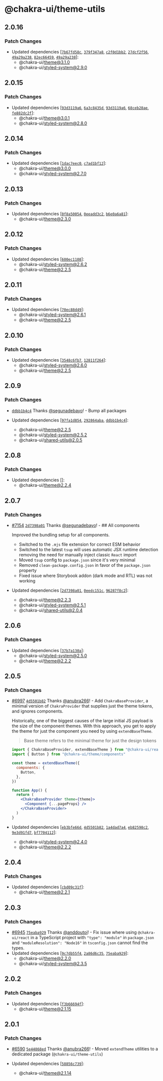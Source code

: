 # @chakra-ui/theme-utils

## 2.0.16

### Patch Changes

- Updated dependencies
  [[`7b67fd58c`](https://github.com/chakra-ui/chakra-ui/commit/7b67fd58c74765831d1fda016aafae15a49617a5),
  [`379f347a8`](https://github.com/chakra-ui/chakra-ui/commit/379f347a891f131c39a436b5738221105300ad76),
  [`c2f0d1bb2`](https://github.com/chakra-ui/chakra-ui/commit/c2f0d1bb2a07fe6af5e53a1f216d80c9a7d6df72),
  [`27dcf2f56`](https://github.com/chakra-ui/chakra-ui/commit/27dcf2f5647c3323d1e6bee35db6cf1514c1b29d),
  [`49a29a238`](https://github.com/chakra-ui/chakra-ui/commit/49a29a238439242e0959d74ebf48c84411581288),
  [`82ec66459`](https://github.com/chakra-ui/chakra-ui/commit/82ec66459283ef24a422955952efa1f8d267af2c),
  [`49a29a238`](https://github.com/chakra-ui/chakra-ui/commit/49a29a238439242e0959d74ebf48c84411581288)]:
  - @chakra-ui/theme@3.1.0
  - @chakra-ui/styled-system@2.9.0

## 2.0.15

### Patch Changes

- Updated dependencies
  [[`93d3119a6`](https://github.com/chakra-ui/chakra-ui/commit/93d3119a60ffaf541bd4fc66ee639965145b662c),
  [`6a3c8435d`](https://github.com/chakra-ui/chakra-ui/commit/6a3c8435d156a7a1790248e295f8931b2f8ad274),
  [`93d3119a6`](https://github.com/chakra-ui/chakra-ui/commit/93d3119a60ffaf541bd4fc66ee639965145b662c),
  [`68ceb28ae`](https://github.com/chakra-ui/chakra-ui/commit/68ceb28aee0c54dbe9835ac455cc33229e0ff10b),
  [`fe882dc2f`](https://github.com/chakra-ui/chakra-ui/commit/fe882dc2f4f249aa011ffcf3da7dcda4d21275b1)]:
  - @chakra-ui/theme@3.0.1
  - @chakra-ui/styled-system@2.8.0

## 2.0.14

### Patch Changes

- Updated dependencies
  [[`1dac7eec0`](https://github.com/chakra-ui/chakra-ui/commit/1dac7eec081e1d3ac3aa5583f5b22094a6a3f5c0),
  [`c7ad1bf12`](https://github.com/chakra-ui/chakra-ui/commit/c7ad1bf1211ad704420eccf39a3de548b784f964)]:
  - @chakra-ui/theme@3.0.0
  - @chakra-ui/styled-system@2.7.0

## 2.0.13

### Patch Changes

- Updated dependencies
  [[`0f8a50054`](https://github.com/chakra-ui/chakra-ui/commit/0f8a50054b8b480bb523dd0964bb31a9e061f8c6),
  [`0eeadd3c2`](https://github.com/chakra-ui/chakra-ui/commit/0eeadd3c2cd799e5c9beba7fb6fb2067f2c023fb),
  [`b6e0a6a81`](https://github.com/chakra-ui/chakra-ui/commit/b6e0a6a818645d13d7dc3dfd9200e30d293c3e24)]:
  - @chakra-ui/theme@2.3.0

## 2.0.12

### Patch Changes

- Updated dependencies
  [[`600ec1108`](https://github.com/chakra-ui/chakra-ui/commit/600ec1108e3657b610ce05f6bce47bfd666465f8)]:
  - @chakra-ui/styled-system@2.6.2
  - @chakra-ui/theme@2.2.5

## 2.0.11

### Patch Changes

- Updated dependencies
  [[`70ec88d49`](https://github.com/chakra-ui/chakra-ui/commit/70ec88d498fc26f8fdd0f28021d3d7d8c661a3d1)]:
  - @chakra-ui/styled-system@2.6.1
  - @chakra-ui/theme@2.2.5

## 2.0.10

### Patch Changes

- Updated dependencies
  [[`3548c6fb7`](https://github.com/chakra-ui/chakra-ui/commit/3548c6fb7893e5db1178a15e104f9ae0e209781b),
  [`12811f264`](https://github.com/chakra-ui/chakra-ui/commit/12811f264751829f2495d8adbbefb677e9583358)]:
  - @chakra-ui/styled-system@2.6.0
  - @chakra-ui/theme@2.2.5

## 2.0.9

### Patch Changes

- [`ddbb1b4c4`](https://github.com/chakra-ui/chakra-ui/commit/ddbb1b4c49b8f124c0368929357e2891265a50c0)
  Thanks [@segunadebayo](https://github.com/segunadebayo)! - Bump all packages

- Updated dependencies
  [[`97fa1d854`](https://github.com/chakra-ui/chakra-ui/commit/97fa1d8541688518768aed9e54ed6ce26b6cd73a),
  [`292864aba`](https://github.com/chakra-ui/chakra-ui/commit/292864abae83833a826b2fe4a9d69ddcfe7fbe17),
  [`ddbb1b4c4`](https://github.com/chakra-ui/chakra-ui/commit/ddbb1b4c49b8f124c0368929357e2891265a50c0)]:
  - @chakra-ui/theme@2.2.5
  - @chakra-ui/styled-system@2.5.2
  - @chakra-ui/shared-utils@2.0.5

## 2.0.8

### Patch Changes

- Updated dependencies []:
  - @chakra-ui/theme@2.2.4

## 2.0.7

### Patch Changes

- [#7154](https://github.com/chakra-ui/chakra-ui/pull/7154)
  [`2d7398a01`](https://github.com/chakra-ui/chakra-ui/commit/2d7398a0142b5bdd3f68ce05bd159fc824cda5ef)
  Thanks [@segunadebayo](https://github.com/segunadebayo)! - ## All components

  Improved the bundling setup for all components.

  - Switched to the `.mjs` file extension for correct ESM behavior
  - Switched to the latest `tsup` will uses automatic JSX runtime detection
    removing the need for manually inject classic `React` import
  - Moved `tsup` config to `package.json` since it's very minimal
  - Removed `clean-package.config.json` in favor of the `package.json` property
  - Fixed issue where Storybook addon (dark mode and RTL) was not working

- Updated dependencies
  [[`2d7398a01`](https://github.com/chakra-ui/chakra-ui/commit/2d7398a0142b5bdd3f68ce05bd159fc824cda5ef),
  [`0eedc151c`](https://github.com/chakra-ui/chakra-ui/commit/0eedc151caec8dbdb53e4e5e8354e2310553c19f),
  [`96287f8c2`](https://github.com/chakra-ui/chakra-ui/commit/96287f8c2cd0642c69529b6384f0bf338ad8476d)]:
  - @chakra-ui/theme@2.2.3
  - @chakra-ui/styled-system@2.5.1
  - @chakra-ui/shared-utils@2.0.4

## 2.0.6

### Patch Changes

- Updated dependencies
  [[`37b7a130a`](https://github.com/chakra-ui/chakra-ui/commit/37b7a130aaff0cbb97f206978315075eb06e5100)]:
  - @chakra-ui/styled-system@2.5.0
  - @chakra-ui/theme@2.2.2

## 2.0.5

### Patch Changes

- [#6997](https://github.com/chakra-ui/chakra-ui/pull/6997)
  [`4d5501b82`](https://github.com/chakra-ui/chakra-ui/commit/4d5501b82b6fe215f1a7d205250325c0a2221337)
  Thanks [@anubra266](https://github.com/anubra266)! - Add `ChakraBaseProvider`,
  a minimal version of `ChakraProvider` that supplies just the theme tokens, and
  ignores components.

  Historically, one of the biggest causes of the large initial JS payload is the
  size of the component themes. With this approach, you get to apply the theme
  for just the component you need by using `extendBaseTheme`.

  > Base theme refers to the minimal theme for just the design tokens

  ```jsx live=false
  import { ChakraBaseProvider, extendBaseTheme } from "@chakra-ui/react"
  import { Button } from "@chakra-ui/theme/components"

  const theme = extendBaseTheme({
    components: {
      Button,
    },
  })

  function App() {
    return (
      <ChakraBaseProvider theme={theme}>
        <Component {...pageProps} />
      </ChakraBaseProvider>
    )
  }
  ```

- Updated dependencies
  [[`eb3bfe66d`](https://github.com/chakra-ui/chakra-ui/commit/eb3bfe66d3aecc8cf46f29ef08dc748afb83f781),
  [`4d5501b82`](https://github.com/chakra-ui/chakra-ui/commit/4d5501b82b6fe215f1a7d205250325c0a2221337),
  [`1a4dad7a4`](https://github.com/chakra-ui/chakra-ui/commit/1a4dad7a4f15e24e0f529b8f8277346d0399c3fc),
  [`eb82598c2`](https://github.com/chakra-ui/chakra-ui/commit/eb82598c27e97d0e7a77412d3ecc95918a2b73fa),
  [`9e3d91fd7`](https://github.com/chakra-ui/chakra-ui/commit/9e3d91fd73b1cadc14f98b6c834c0e6faf134bd2),
  [`bf7704112`](https://github.com/chakra-ui/chakra-ui/commit/bf7704112ebb2aba675084706c8364a755ad10e3)]:
  - @chakra-ui/styled-system@2.4.0
  - @chakra-ui/theme@2.2.2

## 2.0.4

### Patch Changes

- Updated dependencies
  [[`cbd09c31f`](https://github.com/chakra-ui/chakra-ui/commit/cbd09c31ff7134157906dbaeaaea5a920185e36a)]:
  - @chakra-ui/theme@2.2.1

## 2.0.3

### Patch Changes

- [#6945](https://github.com/chakra-ui/chakra-ui/pull/6945)
  [`75eaba929`](https://github.com/chakra-ui/chakra-ui/commit/75eaba9293e2c7d5bd6aed2037df05128f335930)
  Thanks [@anddoutoi](https://github.com/anddoutoi)! - Fix issue where using
  `@chakra-ui/react` in a TypeScript project with `"type": "module"` in
  `package.json` and `"moduleResolution": "Node16"` in `tsconfig.json` cannot
  find the types.
- Updated dependencies
  [[`9c7db55f4`](https://github.com/chakra-ui/chakra-ui/commit/9c7db55f486280ef81adc97cf597a9101db2ceb2),
  [`2a86d6c35`](https://github.com/chakra-ui/chakra-ui/commit/2a86d6c353e88d86b46030a53130a062433f30b2),
  [`75eaba929`](https://github.com/chakra-ui/chakra-ui/commit/75eaba9293e2c7d5bd6aed2037df05128f335930)]:
  - @chakra-ui/theme@2.2.0
  - @chakra-ui/styled-system@2.3.5

## 2.0.2

### Patch Changes

- Updated dependencies
  [[`f3b66694f`](https://github.com/chakra-ui/chakra-ui/commit/f3b66694f054491dcf8830ec48cd0e4ee77490e0)]:
  - @chakra-ui/theme@2.1.15

## 2.0.1

### Patch Changes

- [#6590](https://github.com/chakra-ui/chakra-ui/pull/6590)
  [`5e44868ed`](https://github.com/chakra-ui/chakra-ui/commit/5e44868ed0b86b15ef7892a249a24865d900fe57)
  Thanks [@anubra266](https://github.com/anubra266)! - Moved `extendTheme`
  utilities to a dedicated package (`@chakra-ui/theme-utils`)

- Updated dependencies
  [[`58856c739`](https://github.com/chakra-ui/chakra-ui/commit/58856c739c536474cc23a94809082a9d549c71a3)]:
  - @chakra-ui/theme@2.1.14

